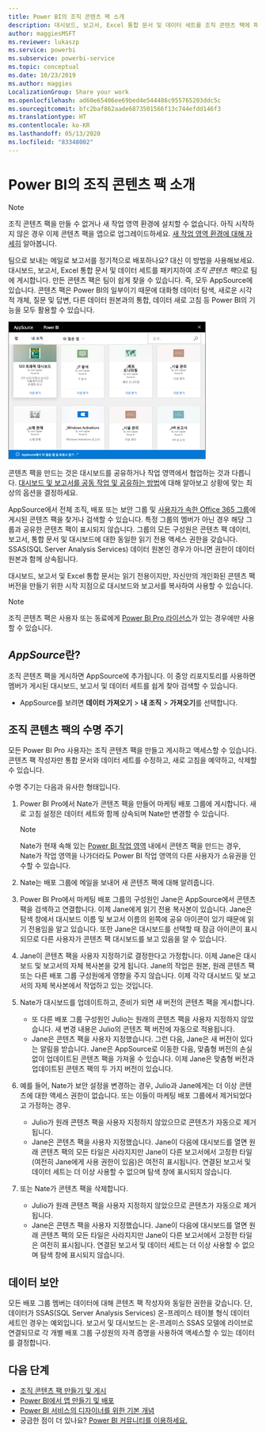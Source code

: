 ```yaml
---
title: Power BI의 조직 콘텐츠 팩 소개
description: 대시보드, 보고서, Excel 통합 문서 및 데이터 세트를 조직 콘텐츠 팩에 패키징하고 동료와 공유하는 방법에 대해 알아보세요.
author: maggiesMSFT
ms.reviewer: lukaszp
ms.service: powerbi
ms.subservice: powerbi-service
ms.topic: conceptual
ms.date: 10/23/2019
ms.author: maggies
LocalizationGroup: Share your work
ms.openlocfilehash: ad60e65406ee69bed4e544486c955765203ddc5c
ms.sourcegitcommit: bfc2baf862aade6873501566f13c744efdd146f3
ms.translationtype: HT
ms.contentlocale: ko-KR
ms.lasthandoff: 05/13/2020
ms.locfileid: "83348002"
---
```

# <a name="intro-to-organizational-content-packs-in-power-bi"></a>Power BI의 조직 콘텐츠 팩 소개
> [!NOTE]
> 조직 콘텐츠 팩을 만들 수 없거나 새 작업 영역 환경에 설치할 수 없습니다. 아직 시작하지 않은 경우 이제 콘텐츠 팩을 앱으로 업그레이드하세요. [새 작업 영역 환경에 대해 자세히](service-create-the-new-workspaces.md) 알아봅니다.
> 

팀으로 보내는 메일로 보고서를 정기적으로 배포하나요? 대신 이 방법을 사용해보세요. 대시보드, 보고서, Excel 통합 문서 및 데이터 세트를 패키지하여 *조직 콘텐츠 팩*으로 팀에 게시합니다. 만든 콘텐츠 팩은 팀이 쉽게 찾을 수 있습니다. 즉, 모두 AppSource에 있습니다. 콘텐츠 팩은 Power BI의 일부이기 때문에 대화형 데이터 탐색, 새로운 시각적 개체, 질문 및 답변, 다른 데이터 원본과의 통합, 데이터 새로 고침 등 Power BI의 기능을 모두 활용할 수 있습니다.

![](media/service-organizational-content-pack-introduction/power-bi-org-content-packs.png)

콘텐츠 팩을 만드는 것은 대시보드를 공유하거나 작업 영역에서 협업하는 것과 다릅니다. [대시보드 및 보고서를 공동 작업 및 공유하는 방법](service-how-to-collaborate-distribute-dashboards-reports.md)에 대해 알아보고 상황에 맞는 최상의 옵션을 결정하세요. 

AppSource에서 전체 조직, 배포 또는 보안 그룹 및 [사용자가 속한 Office 365 그룹](https://support.office.com/article/Create-a-group-in-Office-365-7124dc4c-1de9-40d4-b096-e8add19209e9)에 게시된 콘텐츠 팩을 찾거나 검색할 수 있습니다. 특정 그룹의 멤버가 아닌 경우 해당 그룹과 공유한 콘텐츠 팩이 표시되지 않습니다. 그룹의 모든 구성원은 콘텐츠 팩 데이터, 보고서, 통합 문서 및 대시보드에 대한 동일한 읽기 전용 액세스 권한을 갖습니다. SSAS(SQL Server Analysis Services) 데이터 원본인 경우가 아니면 권한이 데이터 원본과 함께 상속됩니다.

대시보드, 보고서 및 Excel 통합 문서는 읽기 전용이지만, 자신만의 개인화된 콘텐츠 팩 버전을 만들기 위한 시작 지점으로 대시보드와 보고서를 복사하여 사용할 수 있습니다.

> [!NOTE]
> 조직 콘텐츠 팩은 사용자 또는 동료에게 [Power BI Pro 라이선스](../fundamentals/service-features-license-type.md)가 있는 경우에만 사용할 수 있습니다.
> 
> 

## <a name="what-is-appsource"></a>*AppSource*란?
조직 콘텐츠 팩을 게시하면 AppSource에 추가됩니다.  이 중앙 리포지토리를 사용하면 멤버가 게시된 대시보드, 보고서 및 데이터 세트를 쉽게 찾아 검색할 수 있습니다.  

* AppSource를 보려면 **데이터 가져오기** > **내 조직** > **가져오기**를 선택합니다.

## <a name="the-life-cycle-of-an-organizational-content-pack"></a>조직 콘텐츠 팩의 수명 주기
모든 Power BI Pro 사용자는 조직 콘텐츠 팩을 만들고 게시하고 액세스할 수 있습니다. 콘텐츠 팩 작성자만 통합 문서와 데이터 세트를 수정하고, 새로 고침을 예약하고, 삭제할 수 있습니다.

수명 주기는 다음과 유사한 형태입니다.

1. Power BI Pro에서 Nate가 콘텐츠 팩을 만들어 마케팅 배포 그룹에 게시합니다. 새로 고침 설정은 데이터 세트와 함께 상속되며 Nate만 변경할 수 있습니다.
   
   > [!NOTE]
   > Nate가 현재 속해 있는 [Power BI 작업 영역](service-create-distribute-apps.md) 내에서 콘텐츠 팩을 만드는 경우, Nate가 작업 영역을 나가더라도 Power BI 작업 영역의 다른 사용자가 소유권을 인수할 수 있습니다.
   > 
   > 
2. Nate는 배포 그룹에 메일을 보내어 새 콘텐츠 팩에 대해 알려줍니다.
3. Power BI Pro에서 마케팅 배포 그룹의 구성원인 Jane은 AppSource에서 콘텐츠 팩을 검색하고 연결합니다. 이제 Jane에게 읽기 전용 복사본이 있습니다. Jane은 탐색 창에서 대시보드 이름 및 보고서 이름의 왼쪽에 공유 아이콘이 있기 때문에 읽기 전용임을 알고 있습니다. 또한 Jane은 대시보드를 선택할 때 잠금 아이콘이 표시되므로 다른 사용자가 콘텐츠 팩 대시보드를 보고 있음을 알 수 있습니다. 
4. Jane이 콘텐츠 팩을 사용자 지정하기로 결정한다고 가정합니다. 이제 Jane은 대시보드 및 보고서의 자체 복사본을 갖게 됩니다. Jane의 작업은 원본, 원래 콘텐츠 팩 또는 다른 배포 그룹 구성원에게 영향을 주지 않습니다. 이제 각각 대시보드 및 보고서의 자체 복사본에서 작업하고 있는 것입니다.
5. Nate가 대시보드를 업데이트하고, 준비가 되면 새 버전의 콘텐츠 팩을 게시합니다.
   
   * 또 다른 배포 그룹 구성원인 Julio는 원래의 콘텐츠 팩을 사용자 지정하지 않았습니다. 새 변경 내용은 Julio의 콘텐츠 팩 버전에 자동으로 적용됩니다.  
   * Jane은 콘텐츠 팩을 사용자 지정했습니다. 그런 다음, Jane은 새 버전이 있다는 알림을 받습니다.  Jane은 AppSource로 이동한 다음, 맞춤형 버전의 손실 없이 업데이트된 콘텐츠 팩을 가져올 수 있습니다. 이제 Jane은 맞춤형 버전과 업데이트된 콘텐츠 팩의 두 가지 버전이 있습니다.
6. 예를 들어, Nate가 보안 설정을 변경하는 경우, Julio과 Jane에게는 더 이상 콘텐츠에 대한 액세스 권한이 없습니다. 또는 이들이 마케팅 배포 그룹에서 제거되었다고 가정하는 경우.
   
   * Julio가 원래 콘텐츠 팩을 사용자 지정하지 않았으므로 콘텐츠가 자동으로 제거됩니다. 
   * Jane은 콘텐츠 팩을 사용자 지정했습니다. Jane이 다음에 대시보드를 열면 원래 콘텐츠 팩의 모든 타일은 사라지지만 Jane이 다른 보고서에서 고정한 타일(여전히 Jane에게 사용 권한이 있음)은 여전히 표시됩니다. 연결된 보고서 및 데이터 세트는 더 이상 사용할 수 없으며 탐색 창에 표시되지 않습니다.
7. 또는 Nate가 콘텐츠 팩을 삭제합니다.
   
   * Julio가 원래 콘텐츠 팩을 사용자 지정하지 않았으므로 콘텐츠가 자동으로 제거됩니다. 
   * Jane은 콘텐츠 팩을 사용자 지정했습니다. Jane이 다음에 대시보드를 열면 원래 콘텐츠 팩의 모든 타일은 사라지지만 Jane이 다른 보고서에서 고정한 타일은 여전히 표시됩니다. 연결된 보고서 및 데이터 세트는 더 이상 사용할 수 없으며 탐색 창에 표시되지 않습니다.

## <a name="data-security"></a>데이터 보안
모든 배포 그룹 멤버는 데이터에 대해 콘텐츠 팩 작성자와 동일한 권한을 갖습니다. 단, 데이터가 SSAS(SQL Server Analysis Services) 온-프레미스 테이블 형식 데이터 세트인 경우는 예외입니다. 보고서 및 대시보드는 온-프레미스 SSAS 모델에 라이브로 연결되므로 각 개별 배포 그룹 구성원의 자격 증명을 사용하여 액세스할 수 있는 데이터를 결정합니다.

## <a name="next-steps"></a>다음 단계
* [조직 콘텐츠 팩 만들기 및 게시](service-organizational-content-pack-create-and-publish.md)
* [Power BI에서 앱 만들기 및 배포](service-create-distribute-apps.md) 
* [Power BI 서비스의 디자이너를 위한 기본 개념](../fundamentals/service-basic-concepts.md)
* 궁금한 점이 더 있나요? [Power BI 커뮤니티를 이용하세요.](https://community.powerbi.com/)
